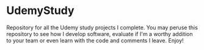 # UdemyStudy
Repository for all the Udemy study projects I complete. You may peruse this repository to see how I develop software, evaluate if I'm a worthy addition to your team or even learn with the code and comments I leave. Enjoy!
